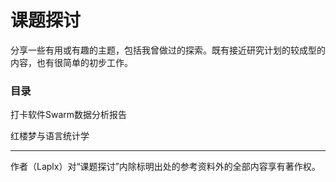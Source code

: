 # 课题探讨

分享一些有用或有趣的主题，包括我曾做过的探索。既有接近研究计划的较成型的内容，也有很简单的初步工作。

### 目录

打卡软件Swarm数据分析报告

红楼梦与语言统计学

---

作者（Laplx）对“课题探讨”内除标明出处的参考资料外的全部内容享有著作权。
